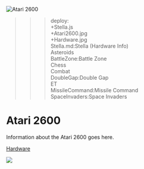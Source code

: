 ![Atari 2600](Atari2600.jpg)

>>> deploy:<br>
>>>   +Stella.js<br>
>>>   +Atari2600.jpg<br>
>>>   +Hardware.jpg<br>
>>>   Stella.md:Stella (Hardware Info)<br>
>>>   Asteroids<br>
>>>   BattleZone:Battle Zone<br>
>>>   Chess<br>
>>>   Combat<br>
>>>   DoubleGap:Double Gap<br>
>>>   ET<br>
>>>   MissileCommand:Missile Command<br>
>>>   SpaceInvaders:Space Invaders<br>

# Atari 2600

Information about the Atari 2600 goes here.

[Hardware](Stella.md)

![](Hardware.jpg)

